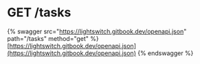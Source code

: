 # GET /tasks

{% swagger src="https://lightswitch.gitbook.dev/openapi.json" path="/tasks" method="get" %}
[https://lightswitch.gitbook.dev/openapi.json](https://lightswitch.gitbook.dev/openapi.json)
{% endswagger %}

